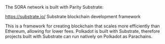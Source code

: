 The SORA network is built with Parity Substrate:

https://substrate.io/
Substrate blockchain development framework

This is a framework for creating blockchain that scales more efficiently than Ethereum, allowing for lower fees. Polkadot is built with Substrate, therefore projects built with Substrate can run natively on Polkadot as Parachains.
